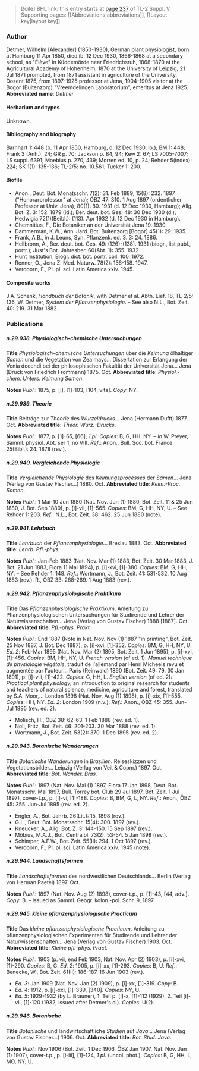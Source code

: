 > [!cite] BHL link: this entry starts at [page 237](https://www.biodiversitylibrary.org/page/33259283) of TL-2 Suppl. V.
> Supporting pages: [[Abbreviations|abbreviations]], [[Layout key|layout key]].

### Author

Detmer, Wilhelm \[Alexander\] (1850-1930), German plant physiologist, born at Hamburg 11 Apr 1850, died ib. 12 Dec 1930, 1866-1868 at a secondary school, as "Elève" in Küddemörde near Friedrichsruh, 1868-1870 at the Agricultural Academy of Hohenheim, 1870 at the University of Leipzig, 21 Jul 1871 promoted, from 1871 assistant in agriculture of the University, Dozent 1875, from 1897-1925 professor at Jena, 1904-1905 visitor at the Bogor (Buitenzorg) "Vreemdelingen Laboratorium", emeritus at Jena 1925. 
**Abbreviated name**: *Detmer*

#### Herbarium and types

Unknown.

#### Bibliography and biography

Barnhart 1: 448 (b. 11 Apr 1850, Hamburg, d. 12 Dec 1930, ib.); BM 1: 448; Frank 3 (Anh.): 24; GR p. 70; Jackson p. 84, 94; Kew 2: 67; LS 7005-7007; LS suppl. 6391; Moebius p. 270, 439; Morren ed. 10, p. 24; Rehder 5(index): 224; SK 1(1): 135-136; TL-2/5: no. 10.561; Tucker 1: 200.

#### Biofile

- Anon., Deut. Bot. Monatsschr. 7(2): 31. Feb 1889, 15(8): 232. 1897 ("Honorarprofessor" at Jena); ÖBZ 47: 310. 1 Aug 1897 (ordentlicher Professor at Univ. Jena), 80(1): 80. 1931 (d. 12 Dec 1930, Hamburg); Allg. Bot. Z. 3: 152. 1879 (id.); Ber. deut. bot. Ges. 48: 30 Dec 1930 (d.); Hedwigia 72(1)(Beibl.): (113). Apr 1932 (d. 12 Dec 1930 in Hamburg).
- Chemnitius, F., Die Botaniker an der Universität Jena 19. 1930.
- Dammerman, K.W., Ann. Jard. Bot. Buitenzorg \[Bogor\] 45(1): 29. 1935.
- Frank, A.B., *in* J. Leuns, Syn. Pflanzenk. ed. 3. 3: 24. 1886.
- Heilbronn, A., Ber. deut. bot. Ges. 49: (126)-(138). 1931 (biogr., list publ., portr.); Just's Bot. Jahresber. 60(Abt. 1): 355. 1932.
- Hunt Institution, Biogr. dict. bot. portr. coll. 100. 1972.
- Renner, O., Jena Z. Med. Naturw. 78(2): 156-158. 1947.
- Verdoorn, F., Pl. pl. sci. Latin America xxiv. 1945.

#### Composite works

J.A. Schenk, *Handbuch der Botanik*, with Detmer et al. Abth. Lief. 18, TL-2/5: 136, W. Detmer, *System der Pflanzenphysiologie*. – See also N.L., Bot. Zeit. 40: 219. 31 Mar 1882.

### Publications

##### n.29.938. Physiologisch-chemische Untersuchungen

**Title**
*Physiologisch-chemische Untersuchungen* über die *Keimung* ölhaltiger *Samen* und die Vegetation von Zea mays... Dissertation zur Erlangung der Venia docendi bei der philosophischen Fakultät der Universität Jena... Jena (Druck von Friedrich Frommann) 1875. Oct.
**Abbreviated title**: *Physiol.-chem. Unters. Keimung Samen*.

**Notes**
*Publ*.: 1875, p. \[i\], \[1\]-103, \[104, vita\]. *Copy*: NY.

##### n.29.939. Theorie

**Title**
Beiträge zur *Theorie* des *Wurzeldrucks*... Jena (Hermann Dufft) 1877. Oct.
**Abbreviated title**: *Theor. Wurz.-Drucks*.

**Notes**
*Publ*.: 1877, p. \[1\]-65, \[66\], *1 pl*. *Copies*: B, G, HH, NY. – *In* W. Preyer, Samml. physiol. Abt. ser 1, no VIII.
*Ref*.: Anon., Bull. Soc. bot. France 25(Bibl.): 24. 1878 (rev.).

##### n.29.940. Vergleichende Physiologie

**Title**
*Vergleichende Physiologie* des *Keimungsprocesses* der *Samen*... Jena (Verlag von Gustav Fischer...) 1880. Oct.
**Abbreviated title**: *Keim.-Proc. Samen*.

**Notes**
*Publ*.: 1 Mai-10 Jun 1880 (Nat. Nov. Jun (1) 1880, Bot. Zeit. 11 & 25 Jun 1880, J. Bot. Sep 1880), p. \[i\]-vii, \[1\]-565. *Copies*: BM, G, HH, NY, U. – See Rehder 1: 203.
*Ref*.: N.L., Bot. Zeit. 38: 462. 25 Jun 1880 (note).

##### n.29.941. Lehrbuch

**Title**
*Lehrbuch* der *Pflanzenphysiologie*... Breslau 1883. Oct.
**Abbreviated title**: *Lehrb. Pfl.-phys.*

**Notes**
*Publ*.: Jan-Feb 1883 (Nat. Nov. Mar (1) 1883, Bot. Zeit. 30 Mar 1883, J. Bot. 21 Jun 1883, Flora 11 Mai 1894), p. \[i\]-xvi, \[1\]-380. *Copies*: BM, G, HH, NY. – See Rehder 1: 148.
*Ref*.: Wortmann, J., Bot. Zeit. 41: 531-532. 10 Aug 1883 (rev.). R., ÖBZ 33: 268-269. 1 Aug 1883 (rev.).

##### n.29.942. Pflanzenphysiologische Praktikum

**Title**
Das *Pflanzenphysiologische Praktikum*. Anleitung zu Pflanzenphysiologischen Untersuchungen für Studirende und Lehrer der Naturwissenschaften... Jena (Verlag von Gustav Fischer) 1888 \[1887\]. Oct.
**Abbreviated title**: *Pfl.-phys. Prakt.*

**Notes**
*Publ*.: End 1887 (Note in Nat. Nov. Nov (1) 1887 "in printing", Bot. Zeit. 25 Nov 1887, J. Bot. Dec 1887), p. \[i\]-xvi, \[1\]-352. *Copies*: BM, G, HH, NY, U.
*Ed. 2*: Feb-Mar 1895 (Nat. Nov. Mar (2) 1895, Bot. Zeit. 1 Jun 1895), p. \[i\]-xvi, \[1\]-456.
*Copies*: BM, HH, NY, U.
*French version* (of ed. 1): *Manuel technique de physiologie végétale*, traduit de l'allemand par Henri Micheels revu et augmentée par l'auteur... Paris (Reinwald) 1890 (Bot. Zeit. 49: 79. 30 Jan 1891), p. \[i\]-viii, \[1\]-422. *Copies*: G, HH, L.
*English version* (of ed. 2): *Practical plant physiology*; an introduction to original research for students and teachers of natural science, medicine, agriculture and forest, translated by S.A. Moor,... London 1898 (Nat. Nov. Aug (1) 1898), p. \[i\]-xix, \[1\]-555. *Copies*: HH, NY.
*Ed. 2*: London 1909 (n.v.).
*Ref*.: Anon., ÖBZ 45: 355. Jun-Jul 1895 (rev. ed. 2).
- Molisch, H., ÖBZ 38: 62-63. 1 Feb 1888 (rev. ed. 1).
- Noll, Fritz, Bot. Zeit. 46: 201-203. 30 Mar 1888 (rev. ed. 1).
- Wortmann, J., Bot. Zeit. 53(2): 370. 1 Dec 1895 (rev. ed. 2).

##### n.29.943. Botanische Wanderungen

**Title**
*Botanische Wanderungen* in *Brasilien*. Reiseskizzen und Vegetationsbilder... Leipzig (Verlag von Veit & Copm.) 1897. Oct.
**Abbreviated title**: *Bot. Wander. Bras.*

**Notes**
*Publ*.: 1897 (Nat. Nov. Mai (1) 1897, Flora 17 Jan 1898, Deut. Bot. Monatsschr. Mai 1897, Bull. Torrey bot. Club 29 Jul 1897, Bot. Zeit. 1 Jul 1897), cover-t.p., p. \[i\]-vi, \[1\]-188.
*Copies*: B, BM, G, L, NY.
*Ref*.: Anon., ÖBZ 45: 355. Jun-Jul 1895 (rev. ed. 2).
- Engler, A., Bot. Jahrb. 26(Lit.): 15. 1898 (rev.).
- G.L., Deut. Bot. Monatsschr. 15(4): 300. 1897 (rev.).
- Kneucker, A., Allg. Bot. Z. 3: 144-150. 15 Sep 1897 (rev.).
- Möbius, M.A.J., Bot. Centralbl. 73(2): 53-54. 5 Jan 1898 (rev.).
- Schimper, A.F.W., Bot. Zeit. 55(II): 294. 1 Oct 1897 (rev.).
- Verdoorn, F., Pl. pl. sci. Latin America xxiv. 1945 (note).

##### n.29.944. Landschaftsformen

**Title**
*Landschaftsformen* des nordwestlichen Deutschlands... Berlin (Verlag von Herman Paetel) 1897. Oct.

**Notes**
*Publ*.: 1897 (Nat. Nov. Aug (2) 1898), cover-t.p., p. \[1\]-43, \[44, adv.\]. *Copy*: B. – Issued as Samml. Geogr. kolon.-pol. Schr. 9, 1897.

##### n.29.945. kleine pflanzenphysiologische Practicum

**Title**
Das *kleine pflanzenphysiologische Practicum*. Anleitung zu pflanzenphysiologischen Experimenten für Studirende und Lehrer der Naturwissenschaften... Jena (Verlag von Gustav Fischer) 1903. Oct.
**Abbreviated title**: *Kleine pfl.-phys. Pract.*

**Notes**
*Publ*.: 1903 (p. vii, end Feb 1903, Nat. Nov. Apr (2) 1903), p. \[i\]-xvi, \[1\]-290. *Copies*: B, G.
*Ed. 2*: 1905, p. \[i\]-xx, \[1\]-293. *Copies*: B, U.
*Ref*.: Benecke, W., Bot. Zeit. 61(II): 186-187. 16 Jun 1903 (rev.).
- *Ed. 3*: Jan 1909 (Nat. Nov. Jan (2) 1909), p. \[i\]-xx, \[1\]-319. *Copy*: B.
- *Ed. 4*: 1912, p. \[i\]-xxi, \[1\]-339, \[340\]. *Copies*: NY, U.
- *Ed. 5*: 1929-1932 (by L. Brauner), 1. Teil p. \[i\]-x, \[1\]-112 (1929), 2. Teil \[i\]-vii, \[1\]-120 (1932, issued after Detmer's d.). *Copies*: U(2).

##### n.29.946. Botanische

**Title**
*Botanische* und landwirtschaftliche *Studien* auf *Java*... Jena (Verlag von Gustav Fischer...) 1906. Oct.
**Abbreviated title**: *Bot. Stud. Java*.

**Notes**
*Publ*.: Nov 1906 (Bot. Zeit. 1 Dec 1906, ÖBZ Jan 1907, Nat. Nov. Jan (1) 1907), cover-t.p., p. \[i-iii\], \[1\]-124, *1 pl*. (uncol. phot.). *Copies*: B, G, HH, L, MO, NY, U.

